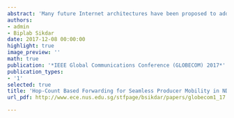 ```yaml
---
abstract: 'Many future Internet architectures have been proposed to address issues like increasing traffic, mobility, efficient content dissemination and Named Data Networks (NDN) is emerging as one of the fundamental designs. With the ever-growing mobile data traffic, providing user-mobility has become a necessity. While consumer mobility is implicitly handled in NDN, producer mobility is still of one the main challenges. In this paper we propose a hop-count based forwarding strategy to support seamless producer mobility. The key idea of this strategy is: the router makes a decision based on the number of hops traveled by the interest whether to forward the interest using Forwarding Information Base (FIB) entries or broadcast it. The intuition behind this strategy being two-fold: spatial locality of producer and data packets follow the reverse path of interests in NDN. Using simulations, we evaluate the performance of our proposed approach and compare it with Neighbor Aware Interest Forwarding. We demonstrate that our proposed strategy achieves better throughput in terms of number of interests served while reducing the overall traffic generated.'
authors:
- admin
- Biplab Sikdar
date: 2017-12-08 00:00:00
highlight: true
image_preview: ''
math: true
publication: '*IEEE Global Communications Conference (GLOBECOM) 2017*'
publication_types:
- '1'
selected: true
title: 'Hop-Count Based Forwarding for Seamless Producer Mobility in NDN'
url_pdf: http://www.ece.nus.edu.sg/stfpage/bsikdar/papers/globecom1_17.pdf

---
```

